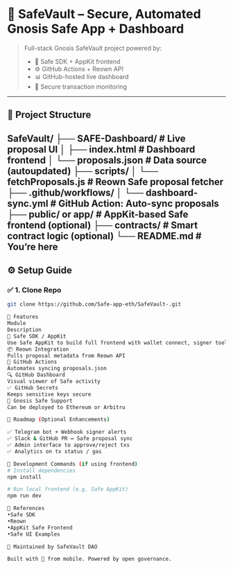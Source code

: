 # 🔐 SafeVault – Secure, Automated Gnosis Safe App + Dashboard

> Full-stack Gnosis SafeVault project powered by:
> - 🧱 Safe SDK + AppKit frontend
> - ⚙️ GitHub Actions + Reown API
> - 📊 GitHub-hosted live dashboard
> - 🔐 Secure transaction monitoring

---

## 📁 Project Structure

SafeVault/
├── SAFE-Dashboard/                  # Live proposal UI
│   ├── index.html                   # Dashboard frontend
│   └── proposals.json               # Data source (autoupdated)
├── scripts/
│   └── fetchProposals.js           # Reown Safe proposal fetcher
├── .github/workflows/
│   └── dashboard-sync.yml          # GitHub Action: Auto-sync proposals
├── public/ or app/                 # AppKit-based Safe frontend (optional)
├── contracts/                      # Smart contract logic (optional)
└── README.md                       # You’re here
---

## ⚙️ Setup Guide

### ✅ 1. Clone Repo

```bash
git clone https://github.com/Safe-app-eth/SafeVault-.git

🧠 Features
Module
Description
🧱 Safe SDK / AppKit
Use Safe AppKit to build full frontend with wallet connect, signer tools, and custom tx
📦 Reown Integration
Pulls proposal metadata from Reown API
🤖 GitHub Actions
Automates syncing proposals.json
🔍 GitHub Dashboard
Visual viewer of Safe activity
✅ GitHub Secrets
Keeps sensitive keys secure
🔐 Gnosis Safe Support
Can be deployed to Ethereum or Arbitru

🔮 Roadmap (Optional Enhancements)

✅ Telegram bot + Webhook signer alerts
✅ Slack & GitHub PR ↔ Safe proposal sync
✅ Admin interface to approve/reject txs
✅ Analytics on tx status / gas

🧪 Development Commands (if using frontend)
# Install dependencies
npm install

# Run local frontend (e.g. Safe AppKit)
npm run dev

🧬 References
•Safe SDK
•Reown
•AppKit Safe Frontend
•Safe UI Examples

💼 Maintained by SafeVault DAO

Built with 🔐 from mobile. Powered by open governance.